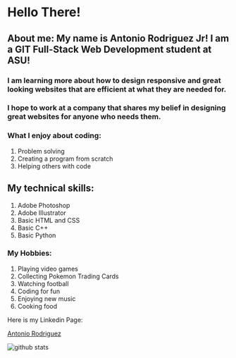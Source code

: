 # Hello There! 

## About me: My name is Antonio Rodriguez Jr! I am a GIT Full-Stack Web Development student at ASU!

### I am learning more about how to design responsive and great looking websites that are efficient at what they are needed for.

### I hope to work at a company that shares my belief in designing great websites for anyone who needs them.

### What I enjoy about coding:
1. Problem solving
2. Creating a program from scratch
3. Helping others with code

## My technical skills:
1. Adobe Photoshop
2. Adobe Illustrator
3. Basic HTML and CSS
4. Basic C++
5. Basic Python

### My Hobbies:
1. Playing video games
2. Collecting Pokemon Trading Cards
3. Watching football
4. Coding for fun
5. Enjoying new music
6. Cooking food

Here is my Linkedin Page: <div class="badge-base LI-profile-badge" data-locale="en_US" data-size="medium" data-theme="dark" data-type="VERTICAL" data-vanity="antonio-rodriguez-79b6b6224" data-version="v1"><a class="badge-base__link LI-simple-link" href="https://www.linkedin.com/in/antonio-rodriguez-79b6b6224?trk=profile-badge">Antonio Rodriguez</a></div>


![github stats](https://github-readme-stats.vercel.app/api?username=Antonio6658&include_all_commits=true&count_private=true&show_icons=true&line_height=20&title_color=B84925&icon_color=E97424&text_color=F2F2F2&bg_color=0,111111,333333 "my Github Stats")
<!--









<!--
**Antonio6658/Antonio6658** is a ✨ _special_ ✨ repository because its `README.md` (this file) appears on your GitHub profile.

Here are some ideas to get you started:

- 🔭 I’m currently working on ...
- 🌱 I’m currently learning ...
- 👯 I’m looking to collaborate on ...
- 🤔 I’m looking for help with ...
- 💬 Ask me about ...
- 📫 How to reach me: ...
- 😄 Pronouns: ...
- ⚡ Fun fact: ...
-->
